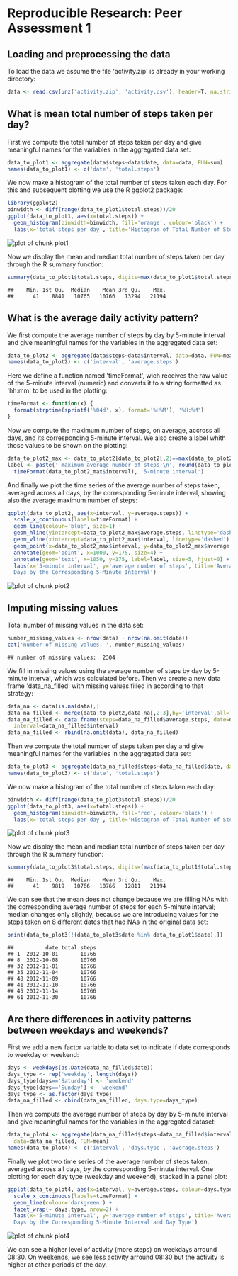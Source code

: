 # Reproducible Research: Peer Assessment 1
  
  
## Loading and preprocessing the data

To load the data we assume the file 'activity.zip' is already in your working directory:


```r
data <- read.csv(unz('activity.zip', 'activity.csv'), header=T, na.strings='NA')
```
  
  
## What is mean total number of steps taken per day?

First we compute the total number of steps taken per day and give meaningful names for the variables
in the aggregated data set:


```r
data_to_plot1 <- aggregate(data$steps~data$date, data=data, FUN=sum)
names(data_to_plot1) <- c('date', 'total.steps')
```

We now make a histogram of the total number of steps taken each day. For this and subsequent plotting
we use the R ggplot2 package:


```r
library(ggplot2)
binwidth <- diff(range(data_to_plot1$total.steps))/20
ggplot(data_to_plot1, aes(x=total.steps)) +
  geom_histogram(binwidth=binwidth, fill='orange', colour='black') +
  labs(x='total steps per day', title='Histogram of Total Number of Steps per Day')
```

<img src="figure/plot1.png" title="plot of chunk plot1" alt="plot of chunk plot1" style="display: block; margin: auto;" />

Now we display the mean and median total number of steps taken per day through the R summary
function:


```r
summary(data_to_plot1$total.steps, digits=max(data_to_plot1$total.steps)+2)
```

```
##    Min. 1st Qu.  Median    Mean 3rd Qu.    Max. 
##      41    8841   10765   10766   13294   21194
```
  
  
## What is the average daily activity pattern?

We first compute the average number of steps by day by 5-minute interval and give meaningful names
for the variables in the aggregated data set:


```r
data_to_plot2 <- aggregate(data$steps~data$interval, data=data, FUN=mean)
names(data_to_plot2) <- c('interval', 'average.steps')
```

Here we define a function named 'timeFormat', wich receives the raw value of the 5-minute interval
(numeric) and converts it to a string formatted as 'hh:mm' to be used in the plotting:


```r
timeFormat <- function(x) {
  format(strptime(sprintf('%04d', x), format='%H%M'), '%H:%M')
}
```

Now we compute the maximum number of steps, on average, accross all days, and its corresponding
5-minute interval. We also create a label whith those values to be shown on the plotting:


```r
data_to_plot2_max <- data_to_plot2[data_to_plot2[,2]==max(data_to_plot2$average.steps),]
label <- paste(' maximum average number of steps:\n', round(data_to_plot2_max$average.steps), '@',
  timeFormat(data_to_plot2_max$interval), '5-minute interval')
```

And finally we plot the time series of the average number of steps taken, averaged across all days, by the corresponding 5-minute interval, showing also the average maximum number of steps:


```r
ggplot(data_to_plot2, aes(x=interval, y=average.steps)) +
  scale_x_continuous(labels=timeFormat) +
  geom_line(colour='blue', size=1) +
  geom_hline(yintercept=data_to_plot2_max$average.steps, linetype='dashed') +
  geom_vline(xintercept=data_to_plot2_max$interval, linetype='dashed') +
  geom_point(x=data_to_plot2_max$interval, y=data_to_plot2_max$average.steps, size=4) +
  annotate(geom='point', x=1000, y=175, size=4) +
  annotate(geom='text', x=1050, y=175, label=label, size=5, hjust=0) +
  labs(x='5-minute interval', y='average number of steps', title='Average Number of Steps Across All
  Days by the Corresponding 5-Minute Interval')
```

<img src="figure/plot2.png" title="plot of chunk plot2" alt="plot of chunk plot2" style="display: block; margin: auto;" />
  
  
## Imputing missing values

Total number of missing values in the data set:


```r
number_missing_values <- nrow(data) - nrow(na.omit(data))
cat('number of missing values: ', number_missing_values)
```

```
## number of missing values:  2304
```

We fill in missing values using the average number of steps by day by 5-minute interval, which was
calculated before. Then we create a new data frame 'data_na_filled' with missing values filled in
according to that strategy:


```r
data_na <- data[is.na(data),]
data_na_filled <- merge(data_to_plot2,data_na[,2:3],by='interval',all=T)
data_na_filled <- data.frame(steps=data_na_filled$average.steps, date=data_na_filled$date,
  interval=data_na_filled$interval)
data_na_filled <- rbind(na.omit(data), data_na_filled)
```

Then we compute the total number of steps taken per day and give meaningful names for the variables
in the aggregated data set:


```r
data_to_plot3 <- aggregate(data_na_filled$steps~data_na_filled$date, data=data_na_filled, FUN=sum)
names(data_to_plot3) <- c('date', 'total.steps')
```

We now make a histogram of the total number of steps taken each day:


```r
binwidth <- diff(range(data_to_plot3$total.steps))/20
ggplot(data_to_plot3, aes(x=total.steps)) +
  geom_histogram(binwidth=binwidth, fill='red', colour='black') +
  labs(x='total steps per day', title='Histogram of Total Number of Steps per Day')
```

<img src="figure/plot3.png" title="plot of chunk plot3" alt="plot of chunk plot3" style="display: block; margin: auto;" />

Now we display the mean and median total number of steps taken per day through the R summary
function:


```r
summary(data_to_plot3$total.steps, digits=(max(data_to_plot1$total.steps)+2))
```

```
##    Min. 1st Qu.  Median    Mean 3rd Qu.    Max. 
##      41    9819   10766   10766   12811   21194
```

We can see that the mean does not change because we are filling NAs with the corresponding average 
number of steps for each 5-minute interval; median changes only slightly, because we are introducing 
values for the steps taken on 8 different dates that had NAs in the original data set:


```r
print(data_to_plot3[!(data_to_plot3$date %in% data_to_plot1$date),])
```

```
##          date total.steps
## 1  2012-10-01       10766
## 8  2012-10-08       10766
## 32 2012-11-01       10766
## 35 2012-11-04       10766
## 40 2012-11-09       10766
## 41 2012-11-10       10766
## 45 2012-11-14       10766
## 61 2012-11-30       10766
```
  
  
## Are there differences in activity patterns between weekdays and weekends?

First we add a new factor variable to data set to indicate if date corresponds to weekday or weekend:


```r
days <- weekdays(as.Date(data_na_filled$date))
days_type <- rep('weekday', length(days))
days_type[days=='Saturday'] <- 'weekend'
days_type[days=='Sunday'] <- 'weekend'
days_type <- as.factor(days_type)
data_na_filled <- cbind(data_na_filled, days.type=days_type)
```

Then we compute the average number of steps by day by 5-minute interval and give meaningful names for
the variables in the aggregated dataset:


```r
data_to_plot4 <- aggregate(data_na_filled$steps~data_na_filled$interval+data_na_filled$days.type, 
  data=data_na_filled, FUN=mean)
names(data_to_plot4) <- c('interval', 'days.type', 'average.steps')
```

Finally we plot two time series of the average number of steps taken, averaged across all days, by
the corresponding 5-minute interval. One plotting for each day type (weekday and weekend), stacked in
a panel plot:


```r
ggplot(data_to_plot4, aes(x=interval, y=average.steps, colour=days.type)) +
  scale_x_continuous(labels=timeFormat) +
  geom_line(colour='darkgreen') +
  facet_wrap(~ days.type, nrow=2) +
  labs(x='5-minute interval', y='average number of steps', title='Average Number of Steps Across All 
  Days by the Corresponding 5-Minute Interval and Day Type')
```

<img src="figure/plot4.png" title="plot of chunk plot4" alt="plot of chunk plot4" style="display: block; margin: auto;" />

We can see a higher level of activity (more steps) on weekdays arround 08:30. On weekends, we see
less activity arround 08:30 but the activity is higher at other periods of the day.

